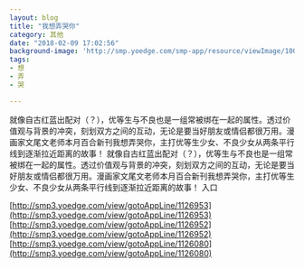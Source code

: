 ```yaml
---
layout: blog
title: "我想弄哭你"
category: 其他
date: "2018-02-09 17:02:56"
background-image: 'http://smp.yoedge.com/smp-app/resource/viewImage/1003849appline.png'
tags:
- 想
- 弄
- 哭

---
```

就像自古红蓝出配对（？），优等生与不良也是一组常被绑在一起的属性。透过价值观与背景的冲突，刻划双方之间的互动，无论是要当好朋友或情侣都很万用。漫画家文尾文老师本月百合新刊我想弄哭你，主打优等生少女、不良少女从两条平行线到逐渐拉近距离的故事！
就像自古红蓝出配对（？），优等生与不良也是一组常被绑在一起的属性。透过价值观与背景的冲突，刻划双方之间的互动，无论是要当好朋友或情侣都很万用。漫画家文尾文老师本月百合新刊我想弄哭你，主打优等生少女、不良少女从两条平行线到逐渐拉近距离的故事！
入口

[http://smp3.yoedge.com/view/gotoAppLine/1126953](http://smp3.yoedge.com/view/gotoAppLine/1126953)
[http://smp3.yoedge.com/view/gotoAppLine/1126952](http://smp3.yoedge.com/view/gotoAppLine/1126952)
[http://smp3.yoedge.com/view/gotoAppLine/1126080](http://smp3.yoedge.com/view/gotoAppLine/1126080)

        
